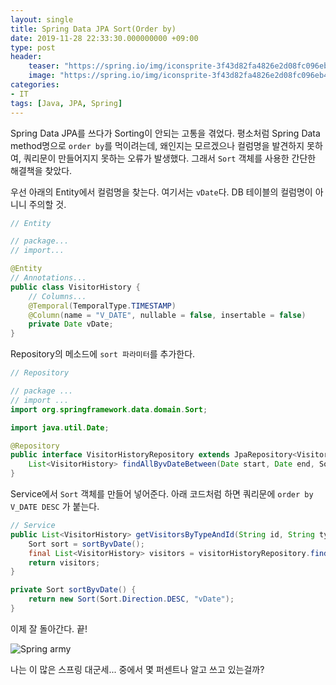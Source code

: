 ```yaml
---
layout: single
title: Spring Data JPA Sort(Order by)
date: 2019-11-28 22:33:30.000000000 +09:00
type: post
header:
    teaser: "https://spring.io/img/iconsprite-3f43d82fa4826e2d08fc096eb424c09e.png"
    image: "https://spring.io/img/iconsprite-3f43d82fa4826e2d08fc096eb424c09e.png"
categories:
- IT
tags: [Java, JPA, Spring]
---
```


Spring Data JPA를 쓰다가 Sorting이 안되는 고통을 겪었다. 평소처럼 Spring Data method명으로 `order by`를 먹이려는데, 왜인지는 모르겠으나 컬럼명을 발견하지 못하여, 쿼리문이 만들어지지 못하는 오류가 발생했다. 그래서 `Sort` 객체를 사용한 간단한 해결책을 찾았다.

우선 아래의 Entity에서 컬럼명을 찾는다. 여기서는 `vDate`다. DB 테이블의 컬럼명이 아니니 주의할 것.

```java
// Entity

// package...
// import...

@Entity
// Annotations...
public class VisitorHistory {
    // Columns...
    @Temporal(TemporalType.TIMESTAMP)
    @Column(name = "V_DATE", nullable = false, insertable = false)
    private Date vDate;
}
```

Repository의 메소드에 `sort 파라미터`를 추가한다.

```java
// Repository

// package ...
// import ...
import org.springframework.data.domain.Sort;

import java.util.Date;

@Repository
public interface VisitorHistoryRepository extends JpaRepository<VisitorHistory, Integer> {
    List<VisitorHistory> findAllByvDateBetween(Date start, Date end, Sort sort);
}
```

Service에서 `Sort` 객체를 만들어 넣어준다. 아래 코드처럼 하면 쿼리문에 `order by V_DATE DESC` 가 붙는다.

```java
// Service
public List<VisitorHistory> getVisitorsByTypeAndId(String id, String type) {
    Sort sort = sortByvDate();
    final List<VisitorHistory> visitors = visitorHistoryRepository.findAllByvUseridAndType(id, typeCode, sort);
    return visitors;
}

private Sort sortByvDate() {
    return new Sort(Sort.Direction.DESC, "vDate");
}
```

이제 잘 돌아간다. 끝!

![Spring army](https://spring.io/img/iconsprite-3f43d82fa4826e2d08fc096eb424c09e.png)

나는 이 많은 스프링 대군세... 중에서 몇 퍼센트나 알고 쓰고 있는걸까?
